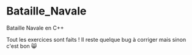 # Bataille_Navale
Bataille Navale en C++

Tout les exercices sont faits ! Il reste quelque bug à corriger mais sinon c'est bon 😸
